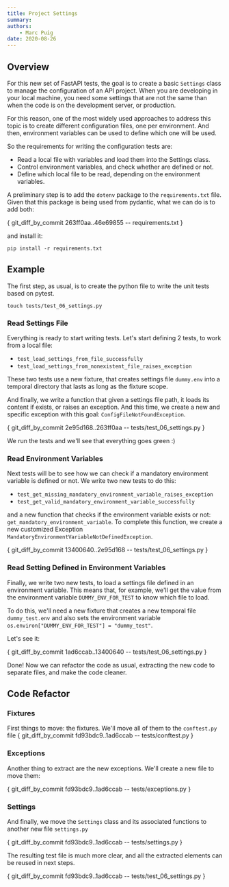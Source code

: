 ```yaml
---
title: Project Settings
summary:
authors:
    - Marc Puig
date: 2020-08-26
---
```


## Overview
For this new set of FastAPI tests, the goal is to create a basic ``Settings`` class to manage the configuration of an API project.
When you are developing in your local machine, you need some settings that are not the same than when the code is
on the development server, or production.

For this reason, one of the most widely used approaches to address this topic is to create different configuration files, one per environment.
And then, environment variables can be used to define which one will be used.

So the requirements for writing the configuration tests are:

- Read a local file with variables and load them into the Settings class.
- Control environment variables, and check whether are defined or not.
- Define which local file to be read, depending on the environment variables. 

A preliminary step is to add the ```dotenv``` package to the `requirements.txt` file. 
Given that this package is being used from pydantic, what we can do is to add both:  
 
{ git_diff_by_commit 263ff0aa..46e69855 -- requirements.txt }

and install it:

```commandline
pip install -r requirements.txt
```

## Example

The first step, as usual, is to create the python file to write the unit tests based on pytest.

```commandline
touch tests/test_06_settings.py
```

### Read Settings File

Everything is ready to start writing tests. Let's start defining 2 tests, to work from a local file:

- ``test_load_settings_from_file_successfully``
- ``test_load_settings_from_nonexistent_file_raises_exception``

These two tests use a new fixture, that creates settings file ``dummy.env`` into a temporal directory that lasts as long as the fixture scope.

And finally, we write a function that given a settings file path, it loads its content if exists, or raises an exception. 
And this time, we create a new and specific exception with this goal: ``ConfigFileNotFoundException``.
 
{ git_diff_by_commit 2e95d168..263ff0aa -- tests/test_06_settings.py }

We run the tests and we'll see that everything goes green :)

### Read Environment Variables

Next tests will be to see how we can check if a mandatory environment variable is defined or not. We write two new tests to do this:

- ``test_get_missing_mandatory_environment_variable_raises_exception``
- ``test_get_valid_mandatory_environment_variable_successfully``
 
and a new function that checks if the environment variable exists or not: ``get_mandatory_environment_variable``. 
To complete this function, we create a new customized Exception ``MandatoryEnvironmentVariableNotDefinedException``.

{ git_diff_by_commit 13400640..2e95d168 -- tests/test_06_settings.py }

### Read Setting Defined in Environment Variables 

Finally, we write two new tests, to load a settings file defined in an environment variable. 
This means that, for example, we'll get the value from the environment variable ```DUMMY_ENV_FOR_TEST``` to know which file to load.

To do this, we'll need a new fixture that creates a new temporal file ``dummy_test.env``
and also sets the environment variable ``os.environ["DUMMY_ENV_FOR_TEST"] = "dummy_test"``. 

Let's see it:
 
{ git_diff_by_commit 1ad6ccab..13400640 -- tests/test_06_settings.py }

Done! Now we can refactor the code as usual, extracting the new code to separate files, and make the code cleaner.

## Code Refactor

### Fixtures 
First things to move: the fixtures. We'll move all of them to the ``conftest.py`` file
{ git_diff_by_commit fd93bdc9..1ad6ccab -- tests/conftest.py }

### Exceptions
Another thing to extract are the new exceptions. We'll create a new file to move them:

{ git_diff_by_commit fd93bdc9..1ad6ccab -- tests/exceptions.py }

### Settings
And finally, we move the ``Settings`` class and its associated functions to another new file ``settings.py``

{ git_diff_by_commit fd93bdc9..1ad6ccab -- tests/settings.py }

The resulting test file is much more clear, and all the extracted elements can be reused in next steps.

{ git_diff_by_commit fd93bdc9..1ad6ccab -- tests/test_06_settings.py }
